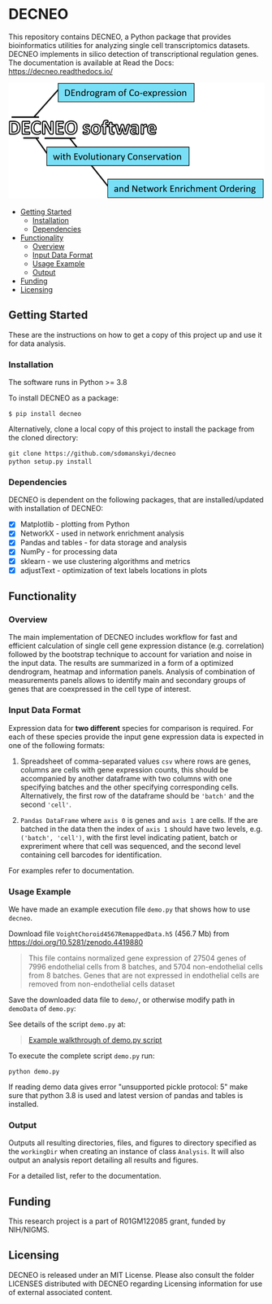 # DECNEO

This repository contains DECNEO, a Python package that provides bioinformatics utilities for analyzing single cell transcriptomics datasets. DECNEO implements in silico detection of transcriptional regulation genes. The documentation is available at Read the Docs: https://decneo.readthedocs.io/

![logo](https://github.com/sdomanskyi/decneo/blob/master/docs/source/DECNEO.svg)

- [Getting Started](#getting-started)
  * [Installation](#installation)
  * [Dependencies](#dependencies)
- [Functionality](#functionality)
  * [Overview](#overview)
  * [Input Data Format](#input-data-format)
  * [Usage Example](#usage-example)
  * [Output](#output)
- [Funding](#funding)
- [Licensing](#licensing)

## Getting Started

These are the instructions on how to get a copy of this project up 
and use it for data analysis.

### Installation

The software runs in Python >= 3.8

To install DECNEO as a package:

	$ pip install decneo

Alternatively, clone a local copy of this project to 
install the package from the cloned directory:

	git clone https://github.com/sdomanskyi/decneo
	python setup.py install

### Dependencies 

DECNEO is dependent on the following packages, that are installed/updated with installation of DECNEO: 
- [x] Matplotlib - plotting from Python
- [x] NetworkX - used in network enrichment analysis
- [x] Pandas and tables - for data storage and analysis
- [x] NumPy - for processing data
- [x] sklearn - we use clustering algorithms and metrics
- [x] adjustText - optimization of text labels locations in plots

## Functionality 

### Overview

The main implementation of DECNEO includes workflow for fast and efficient calculation of 
single cell gene expression distance (e.g. correlation) followed by the bootstrap technique
to account for variation and noise in the input data. The results are summarized in
a form of a optimized dendrogram, heatmap and information panels. Analysis of combination
of measurements panels allows to identify main and secondary groups of genes that are coexpressed
in the cell type of interest. 

### Input Data Format 

Expression data for **two different** species for comparison is required. 
For each of these species provide the input gene expression data is expected in one of the following formats:

1. Spreadsheet of comma-separated values ``csv`` where rows are genes, columns are cells with gene expression counts, this should be accompanied by another dataframe with two columns with one specifying batches and the other specifying corresponding cells.
Alternatively, the first row of the dataframe should be ``'batch'`` and the second ``'cell'``.

2. ``Pandas DataFrame`` where ``axis 0`` is genes and ``axis 1`` are cells.
If the are batched in the data then the index of ``axis 1`` should have two levels, e.g. ``('batch', 'cell')``, 
with the first level indicating patient, batch or expreriment where that cell was sequenced, and the
second level containing cell barcodes for identification.

For examples refer to documentation. 

### Usage Example 

We have made an example execution file ```demo.py``` that shows how to use ``decneo``.

Download file ``VoightChoroid4567RemappedData.h5`` (456.7 Mb) 
from https://doi.org/10.5281/zenodo.4419880

> This file contains normalized gene expression of 27504 genes of 7996 endothelial cells from 
> 8 batches, and 5704 non-endothelial cells from 8 batches. Genes that are not expressed in 
> endothelial cells are removed from non-endothelial cells dataset

Save the downloaded data file to ``demo/``, or otherwise modify path in ``demoData`` of
``demo.py``:

See details of the script ```demo.py``` at:

> [Example walkthrough of demo.py script](https://github.com/sdomanskyi/decneo/blob/master/scripts/demo.py)

To execute the complete script ```demo.py``` run:

	python demo.py

If reading demo data gives error "unsupported pickle protocol: 5" make sure that python 3.8 is used and 
latest version of pandas and tables is installed.

### Output 

Outputs all resulting directories, files, and figures to directory specified as the ``workingDir`` when creating an instance of class ``Analysis``. 
It will also output an analysis report detailing all results and figures.

For a detailed list, refer to the documentation. 

## Funding 

This research project is a part of R01GM122085 grant, funded by NIH/NIGMS.

## Licensing 

DECNEO is released under an MIT License. Please also consult the folder LICENSES distributed with DECNEO regarding Licensing information for use of external associated content.
